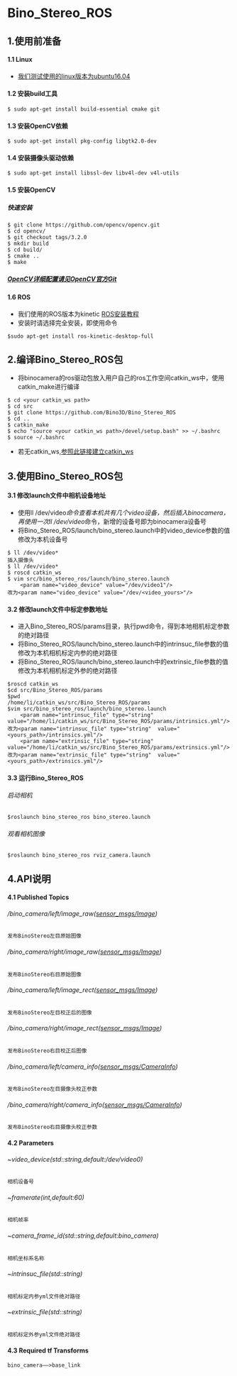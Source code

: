 # Bino_Stereo_ROS
## 1.使用前准备
#### 1.1 Linux
* [我们测试使用的linux版本为ubuntu16.04](https://www.ubuntu.com/download/desktop)

#### 1.2 安装build工具
```
$ sudo apt-get install build-essential cmake git
```
#### 1.3 安装OpenCV依赖
```
$ sudo apt-get install pkg-config libgtk2.0-dev
```
#### 1.4 安装摄像头驱动依赖
```
$ sudo apt-get install libssl-dev libv4l-dev v4l-utils
```
#### 1.5 安装OpenCV
##### 快速安装
```
$ git clone https://github.com/opencv/opencv.git
$ cd opencv/
$ git checkout tags/3.2.0
$ mkdir build
$ cd build/
$ cmake ..
$ make
```
##### [OpenCV详细配置请见OpenCV官方Git](https://github.com/opencv/opencv)

#### 1.6 ROS

* 我们使用的ROS版本为kinetic   [ROS安装教程](http://wiki.ros.org/kinetic/Installation/Ubuntu)
* 安装时请选择完全安装，即使用命令

```
$sudo apt-get install ros-kinetic-desktop-full
```

## 2.编译Bino_Stereo_ROS包
* 将binocamera的ros驱动包放入用户自己的ros工作空间catkin_ws中，使用catkin_make进行编译

```
$ cd <your catkin_ws path>
$ cd src
$ git clone https://github.com/Bino3D/Bino_Stereo_ROS
$ cd ..
$ catkin_make
$ echo "source <your catkin_ws path>/devel/setup.bash" >> ~/.bashrc
$ source ~/.bashrc 
```
* 若无catkin_ws,[参照此链接建立catkin_ws](http://wiki.ros.org/catkin/Tutorials/create_a_workspace)

## 3.使用Bino_Stereo_ROS包
#### 3.1 修改launch文件中相机设备地址
* 使用ll /dev/video*命令查看本机共有几个video设备，然后插入binocamera，再使用一次ll /dev/video*命令，新增的设备号即为binocamera设备号
* 将Bino_Stereo_ROS/launch/bino_stereo.launch中的video_device参数的值修改为本机设备号

```
$ ll /dev/video*
插入摄像头
$ ll /dev/video*
$ roscd catkin_ws
$ vim src/bino_stereo_ros/launch/bino_stereo.launch
    <param name="video_device" value="/dev/video1"/> 
改为<param name="video_device" value="/dev/<video_yours>"/>
```
#### 3.2 修改launch文件中标定参数地址
* 进入Bino_Stereo_ROS/params目录，执行pwd命令，得到本地相机标定参数的绝对路径
* 将Bino_Stereo_ROS/launch/bino_stereo.launch中的intrinsuc_file参数的值修改为本机相机标定内参的绝对路径
* 将Bino_Stereo_ROS/launch/bino_stereo.launch中的extrinsic_file参数的值修改为本机相机标定外参的绝对路径

```
$roscd catkin_ws
$cd src/Bino_Stereo_ROS/params
$pwd
/home/li/catkin_ws/src/Bino_Stereo_ROS/params
$vim src/bino_stereo_ros/launch/bino_stereo.launch
    <param name="intrinsuc_file" type="string"  value="/home/li/catkin_ws/src/Bino_Stereo_ROS/params/intrinsics.yml"/>
改为<param name="intrinsuc_file" type="string"  value="<yours_path>/intrinsics.yml"/>
    <param name="extrinsic_file" type="string"  value="/home/li/catkin_ws/src/Bino_Stereo_ROS/params/extrinsics.yml"/> 
改为<param name="extrinsic_file" type="string"  value="<yours_path>/extrinsics.yml"/> 
```
#### 3.3 运行Bino_Stereo_ROS 
###### 启动相机
```
$roslaunch bino_stereo_ros bino_stereo.launch
```
###### 观看相机图像
```
$roslaunch bino_stereo_ros rviz_camera.launch
```
## 4.API说明

#### 4.1 Published Topics
###### /bino_camera/left/image_raw([sensor_msgs/Image](http://docs.ros.org/api/sensor_msgs/html/msg/Image.html))
    发布BinoStereo左目原始图像  		
###### /bino_camera/right/image_raw([sensor_msgs/Image](http://docs.ros.org/api/sensor_msgs/html/msg/Image.html))
    发布BinoStereo右目原始图像  		
###### /bino_camera/left/image_rect([sensor_msgs/Image](http://docs.ros.org/api/sensor_msgs/html/msg/Image.html))
    发布BinoStereo左目校正后的图像  		
###### /bino_camera/right/image_rect([sensor_msgs/Image](http://docs.ros.org/api/sensor_msgs/html/msg/Image.html))
    发布BinoStereo右目校正后图像  		
###### /bino_camera/left/camera_info([sensor_msgs/CameraInfo](http://docs.ros.org/api/sensor_msgs/html/msg/CameraInfo.html))
    发布BinoStereo左目摄像头校正参数  		
###### /bino_camera/right/camera_info([sensor_msgs/CameraInfo](http://docs.ros.org/api/sensor_msgs/html/msg/CameraInfo.html))
    发布BinoStereo右目摄像头校正参数  

#### 4.2 Parameters
###### ~video_device(std::string,default:/dev/video0)
    相机设备号
###### ~framerate(int,default:60)
    相机帧率
###### ~camera_frame_id(std::string,default:bino_camera)
    相机坐标系名称
###### ~intrinsuc_file(std::string)
    相机标定内参yml文件绝对路径
###### ~extrinsic_file(std::string)
    相机标定外参yml文件绝对路径

#### 4.3 Required tf Transforms
    bino_camera——>base_link


